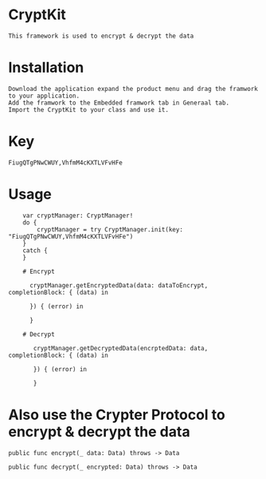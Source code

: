 # CryptKit
    This framework is used to encrypt & decrypt the data
  
# Installation
    Download the application expand the product menu and drag the framwork to your application.
    Add the framwork to the Embedded framwork tab in Generaal tab.
    Import the CryptKit to your class and use it.
  
  
# Key
    FiugQTgPNwCWUY,VhfmM4cKXTLVFvHFe
    
 # Usage
    
        var cryptManager: CryptManager!
        do {
            cryptManager = try CryptManager.init(key: "FiugQTgPNwCWUY,VhfmM4cKXTLVFvHFe")
        }
        catch {
        }
        
        # Encrypt
        
          cryptManager.getEncryptedData(data: dataToEncrypt, completionBlock: { (data) in
            
          }) { (error) in
            
          }
          
        # Decrypt
           
           cryptManager.getDecryptedData(encrptedData: data, completionBlock: { (data) in
           
           }) { (error) in
            
           }
           
# Also use the Crypter Protocol to encrypt & decrypt the data
     
    public func encrypt(_ data: Data) throws -> Data

    public func decrypt(_ encrypted: Data) throws -> Data
  

    
    
    
